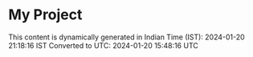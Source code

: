 # My Project

This content is dynamically generated in Indian Time (IST): 2024-01-20 21:18:16 IST
Converted to UTC: 2024-01-20 15:48:16 UTC
